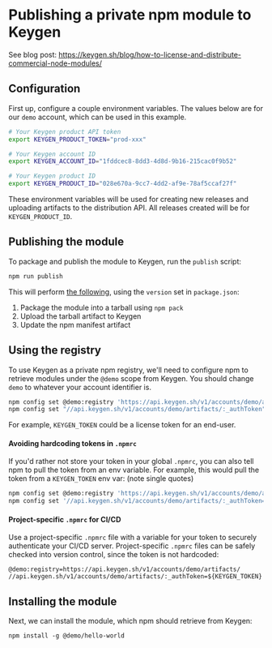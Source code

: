 # Publishing a private npm module to Keygen

See blog post: https://keygen.sh/blog/how-to-license-and-distribute-commercial-node-modules/

## Configuration

First up, configure a couple environment variables. The values below are for our `demo`
account, which can be used in this example.

```bash
# Your Keygen product API token
export KEYGEN_PRODUCT_TOKEN="prod-xxx"

# Your Keygen account ID
export KEYGEN_ACCOUNT_ID="1fddcec8-8dd3-4d8d-9b16-215cac0f9b52"

# Your Keygen product ID
export KEYGEN_PRODUCT_ID="028e670a-9cc7-4dd2-af9e-78af5ccaf27f"
```

These environment variables will be used for creating new releases and uploading artifacts
to the distribution API. All releases created will be for `KEYGEN_PRODUCT_ID`.

## Publishing the module

To package and publish the module to Keygen, run the `publish` script:

```bash
npm run publish
```

This will perform [the following](https://github.com/keygen-sh/example-private-npm-package/blob/master/package.json),
using the `version` set in `package.json`:

1. Package the module into a tarball using `npm pack`
1. Upload the tarball artifact to Keygen
1. Update the npm manifest artifact

## Using the registry

To use Keygen as a private npm registry, we'll need to configure npm to retrieve modules
under the `@demo` scope from Keygen. You should change `demo` to whatever your account
identifier is.

```bash
npm config set @demo:registry 'https://api.keygen.sh/v1/accounts/demo/artifacts/'
npm config set "//api.keygen.sh/v1/accounts/demo/artifacts/:_authToken" "$KEYGEN_TOKEN"
```

For example, `KEYGEN_TOKEN` could be a license token for an end-user.

#### Avoiding hardcoding tokens in `.npmrc`

If you'd rather not store your token in your global `.npmrc`, you can also tell npm to
pull the token from an env variable. For example, this would pull the token from a
`KEYGEN_TOKEN` env var: (note single quotes)

```bash
npm config set @demo:registry 'https://api.keygen.sh/v1/accounts/demo/artifacts/'
npm config set '//api.keygen.sh/v1/accounts/demo/artifacts/:_authToken=${KEYGEN_TOKEN}'
```

#### Project-specific `.npmrc` for CI/CD

Use a project-specific `.npmrc` file with a variable for your token to securely authenticate
your CI/CD server. Project-specific `.npmrc` files can be safely checked into version control,
since the token is not hardcoded:

```
@demo:registry=https://api.keygen.sh/v1/accounts/demo/artifacts/
//api.keygen.sh/v1/accounts/demo/artifacts/:_authToken=${KEYGEN_TOKEN}
```

## Installing the module

Next, we can install the module, which npm should retrieve from Keygen:

```
npm install -g @demo/hello-world
```
